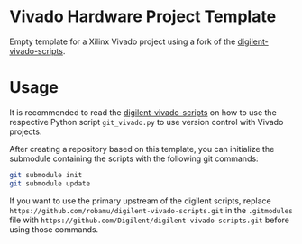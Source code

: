 Vivado Hardware Project Template
=======

Empty template for a Xilinx Vivado project using a fork of the 
[digilent-vivado-scripts](https://github.com/robamu/digilent-vivado-scripts).

# Usage

It is recommended to read the [digilent-vivado-scripts](https://github.com/robamu/digilent-vivado-scripts)
on how to use the respective Python script `git_vivado.py` to use version
control with Vivado projects.

After creating a repository based on this template, you can initialize
the submodule containing the scripts with the following git commands:

```sh
git submodule init
git submodule update
```

If you want to use the primary upstream of the digilent scripts, replace
`https://github.com/robamu/digilent-vivado-scripts.git` in the `.gitmodules`
file with `https://github.com/Digilent/digilent-vivado-scripts.git` before
using those commands.
